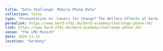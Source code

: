 ```yaml
---
title: "Data Challange: Mobile Phone Data"
collection: talks
type: "Presentation on 'Levers for Change? The Welfare Effects of Germany's Deutschlandticket'"
permalink: https://www.berd-nfdi.de/berd-academy/challenge-phone-24/
link: https://www.berd-nfdi.de/berd-academy/challenge-phone-24/
venue: "the LMU Munich"
date: 2024-11-12
location: "Germany"
---
```


